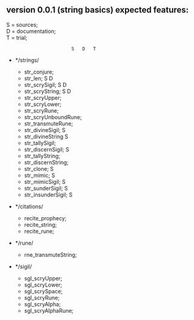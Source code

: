 ## version 0.0.1 (string basics) expected features:  

S = sources;  
D = documentation;  
T = trial;

							S	D	T
- */strings/
	- str_conjure;
	- str_len;				S	D
	- str_scrySigil;		S	D
	- str_scryString;		S	D
	- str_scryUpper;
	- str_scryLower;
	- str_scryRune;
	- str_scryUnboundRune;	
	- str_transmuteRune;
	- str_divineSigil;		S
	- str_divineString		S
	- str_tallySigil;				
	- str_discernSigil;		S
	- str_tallyString;
	- str_discernString;
	- str_clone;			S
	- str_mimic;			S
	- str_mimicSigil;		S
	- str_sunderSigil;		S
	- str_insunderSigil;	S

- */citations/  
	- recite_prophecy;		
	- recite_string;
	- recite_rune;

- */rune/  
	- rne_transmuteString;

- */sigil/  
	- sgl_scryUpper;
	- sgl_scryLower;
	- sgl_scrySpace;
	- sgl_scryRune;
	- sgl_scryAlpha;
	- sgl_scryAlphaRune;
